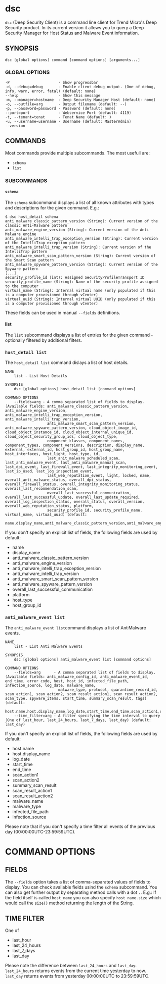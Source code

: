 # dsc

`dsc` (Deep Security Client) is a command line client for Trend Micro's Deep Security product.
In its current version it allows you to query a Deep Security Manager for Host Status and Malware Event information.

## SYNOPSIS
    dsc [global options] command [command options] [arguments...]

### GLOBAL OPTIONS
    -P                      - Show progressbar
    -d, --debug=debug       - Enable client debug output. (One of debug, info, warn, error, fatal) (default: none)
    --help                  - Show this message
    -m, --manager=hostname  - Deep Security Manager Host (default: none)
    -o, --outfile=arg       - Output filename (default: --)
    -p, --password=password - Password (default: none)
    --port=port             - Webservice Port (default: 4119)
    -t, --tenant=tenat      - Tenat Name (default: )
    -u, --username=username - Username (default: MasterAdmin)
    --version               -

## COMMANDS

Most commands provide multiple subcommands. The most usefull are:

* `schema`
* `list`


### SUBCOMMANDS

#### `schema`

The `schema` subcommand displays a list of all known attributes with types and descriptions for the given command. E.g.:

    $ dsc host_detail schema
    anti_malware_classic_pattern_version (String): Current version of the classic Anti-Malware pattern
    anti_malware_engine_version (String): Current version of the Anti-Malware engine
    anti_malware_intelli_trap_exception_version (String): Current version of the IntelliTrap exception pattern
    anti_malware_intelli_trap_version (String): Current version of the IntelliTrap pattern
    anti_malware_smart_scan_pattern_version (String): Current version of the Smart Scan pattern
    anti_malware_spyware_pattern_version (String): Current version of the Spyware pattern
    [...]
    security_profile_id (int): Assigned SecurityProfileTransport ID
    security_profile_name (String): Name of the security profile assigned to the computer
    virtual_name (String): Internal virtual name (only populated if this is a computer provisioned through vCenter)
    virtual_uuid (String): Internal virtual UUID (only populated if this is a computer provisioned through vCenter)

These fields can be used in manual `--fields` definitions.

#### list

The `list` subcommand displays a list of entries for the given command - optionally filtered by additional filters.

### `host_detail list`

The `host_detail list` command dislays a list of host details.

    NAME
        list - List Host Details

    SYNOPSIS
        dsc [global options] host_detail list [command options]

    COMMAND OPTIONS
        --fields=arg - A comma separated list of fields to display. (Available fields: anti_malware_classic_pattern_version, anti_malware_engine_version, anti_malware_intelli_trap_exception_version, anti_malware_intelli_trap_version,
                       anti_malware_smart_scan_pattern_version, anti_malware_spyware_pattern_version, cloud_object_image_id, cloud_object_instance_id, cloud_object_internal_unique_id, cloud_object_security_group_ids, cloud_object_type,
                       component_klasses, component_names, component_types, component_versions, description, display_name, external, external_id, host_group_id, host_group_name, host_interfaces, host_light, host_type, id,
                       last_anit_malware_scheduled_scan, last_anti_malware_event, last_anti_malware_manual_scan, last_dpi_event, last_firewall_event, last_integrity_monitoring_event, last_ip_used, last_log_inspection_event,
                       last_web_reputation_event, light, locked, name, overall_anti_malware_status, overall_dpi_status, overall_firewall_status, overall_integrity_monitoring_status, overall_last_recommendation_scan,
                       overall_last_successful_communication, overall_last_successful_update, overall_last_update_required, overall_log_inspection_status, overall_status, overall_version, overall_web_reputation_status, platform,
                       security_profile_id, security_profile_name, virtual_name, virtual_uuid) (default:
                       name,display_name,anti_malware_classic_pattern_version,anti_malware_engine_version,anti_malware_intelli_trap_exception_version,anti_malware_intelli_trap_version,anti_malware_smart_scan_pattern_version,anti_malware_spyware_pattern_version,overall_last_successful_communication,platform,host_type,host_group_id)

If you don't specify an explicit list of fields, the following fields are used by default:

* name
* display_name
* anti_malware_classic_pattern_version
* anti_malware_engine_version
* anti_malware_intelli_trap_exception_version
* anti_malware_intelli_trap_version
* anti_malware_smart_scan_pattern_version
* anti_malware_spyware_pattern_version
* overall_last_successful_communication
* platform
* host_type
* host_group_id

### `anti_malware_event list`

The `anti_malware_event list`command displays a list of AntiMalware events.

    NAME
        list - List Anti Malware Events

    SYNOPSIS
        dsc [global options] anti_malware_event list [command options]

    COMMAND OPTIONS
        --fields=arg      - A comma separated list of fields to display. (Available fields: anti_malware_config_id, anti_malware_event_id, end_time, error_code, host, host_id, infected_file_path, infection_source, log_date, malware_name,
                            malware_type, protocol, quarantine_record_id, scan_action1, scan_action2, scan_result_action1, scan_result_action2, scan_type, spyware_items, start_time, summary_scan_result, tags) (default:
                            host.name,host.display_name,log_date,start_time,end_time,scan_action1,scan_action2,summary_scan_result,scan_result_action1,scan_result_action2,malware_name,malware_type,infected_file_path,infection_source)
        --time_filter=arg - A filter specifying the time interval to query (One of last_hour, last_24_hours, last_7_days, last_day) (default: last_day)

If you don't specify an explicit list of fields, the following fields are used by default:

* host.name
* host.display_name
* log_date
* start_time
* end_time
* scan_action1
* scan_action2
* summary_scan_result
* scan_result_action1
* scan_result_action2
* malware_name
* malware_type
* infected_file_path
* infection_source

Please note that if you don't specify a time filter all events of the previous day (00:00:00UTC-23:59:59UTC).


# COMMAND OPTIONS

## FIELDS

The `--fields` option takes a list of comma-separated values of fields to display. You can check available fields usind the `schema` subcommand.
You can also get further output by separating method calls with a dot `.`. E.g.: If the field itself is called `host_name` you can also
specify `host_name.size` which would call the `size()` method returning the length of the String.

## TIME FILTER

One of

* last_hour
* last_24_hours
* last_7_days
* last_day

Please note the difference between `last_24_hours` and `last_day`. `last_24_hours` returns events from the current time yesterday to now.
`last_day` returns events from yesterday 00:00:00UTC to 23:59:59UTC.


